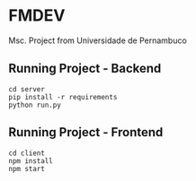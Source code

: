 # FMDEV
Msc. Project from Universidade de Pernambuco

## Running Project - Backend
```
cd server
pip install -r requirements
python run.py
```

## Running Project - Frontend
```
cd client
npm install
npm start
```